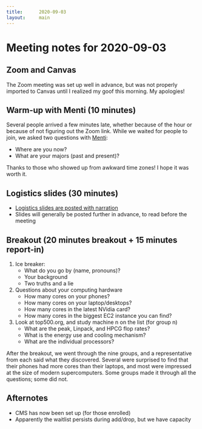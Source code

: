 ```yaml
---
title:      2020-09-03
layout:     main
---
```


# Meeting notes for 2020-09-03

## Zoom and Canvas

The Zoom meeting was set up well in advance, but was not properly
imported to Canvas until I realized my goof this morning.  My apologies!

## Warm-up with Menti (10 minutes)

Several people arrived a few minutes late, whether because of the hour
or because of not figuring out the Zoom link.  While we waited for
people to join, we asked two questions with
[Menti](https://www.mentimeter.com/):

- Where are you now?
- What are your majors (past and present)?

Thanks to those who showed up from awkward time zones!  I hope it was
worth it.

## Logistics slides (30 minutes)

- [Logistics slides are posted with narration](https://courses.cis.cornell.edu/courses/CS5220/2020fa/lec/2020-09-03-logistics.html)
- Slides will generally be posted further in advance, to read before the meeting

## Breakout (20 minutes breakout + 15 minutes report-in)

1. Ice breaker: 
   - What do you go by (name, pronouns)?
   - Your background
   - Two truths and a lie
2. Questions about your computing hardware
   - How many cores on your phones?
   - How many cores on your laptop/desktops?
   - How many cores in the latest NVidia card?
   - How many cores in the biggest EC2 instance you can find?
3. Look at top500.org, and study machine n on the list (for group n)
   - What are the peak, Linpack, and HPCG flop rates?
   - What is the energy use and cooling mechanism?
   - What are the individual processors?

After the breakout, we went through the nine groups, and a
representative from each said what they discovered.  Several were
surprised to find that their phones had more cores than their laptops,
and most were impressed at the size of modern supercomputers.  Some
groups made it through all the questions; some did not.

## Afternotes

- CMS has now been set up (for those enrolled)
- Apparently the waitlist persists during add/drop, but we have capacity
